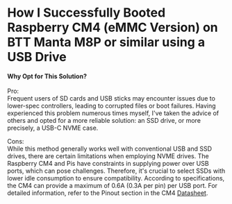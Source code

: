 # How I Successfully Booted Raspberry CM4 (eMMC Version) on BTT Manta M8P or similar using a USB Drive

**Why Opt for This Solution?**<br><br>
Pro:<br>
Frequent users of SD cards and USB sticks may encounter issues due to lower-spec controllers, leading to corrupted files or boot failures. Having experienced this problem numerous times myself, I've taken the advice of others and opted for a more reliable solution: an SSD drive, or more precisely, a USB-C NVME case.

Cons:<br>
While this method generally works well with conventional USB and SSD drives, there are certain limitations when employing NVME drives. The Raspberry CM4 and Pis have constraints in supplying power over USB ports, which can pose challenges. Therefore, it's crucial to select SSDs with lower idle consumption to ensure compatibility. According to specifications, the CM4 can provide a maximum of 0.6A (0.3A per pin) per USB port. For detailed information, refer to the Pinout section in the CM4 [Datasheet](https://datasheets.raspberrypi.com/cm4/cm4-datasheet.pdf).
